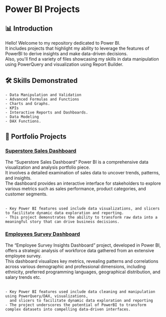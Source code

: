 # Power BI Projects

## 📊 Introduction

Hello! Welcome to my repository dedicated to Power BI. <br>
It includes projects that highlight my ability to leverage the features of PowerBI to derive insights and make data-driven decisions. <br>
Also, you'll find a variety of files showcasing my skills in data manipulation using PowerQuery and visualization using Report Builder. <br>

## 🛠 Skills Demonstrated

    - Data Manipulation and Validation
    - Advanced Formulas and Functions
    - Charts and Graphs.
    - KPIs
    - Interactive Reports and Dashboards.
    - Data Modeling
    - DAX Functions.

## 📁 Portfolio Projects

### [**Superstore Sales Dashboard**](https://github.com/din3shn/DA_Portfolio_Proj/blob/main/Power%20BI/Superstore)

The “Superstore Sales Dashboard” Power BI is a comprehensive data visualization and analysis portfolio piece. <br> It involves a detailed examination of sales data to uncover trends, patterns, and insights.<br> The dashboard provides an interactive interface for stakeholders to explore various metrics such as sales performance, product categories, and customer segments.<br><br>

    - Key Power BI features used include data visualizations, and slicers to facilitate dynamic data exploration and reporting.
    - This project demonstrates the ability to transform raw data into a meaningful story that can drive business decisions.

### [**Employees Survey Dashboard**](https://github.com/din3shn/DA_Portfolio_Proj/blob/main/Power%20BI/EMP_Survey)

The “Employee Survey Insights Dashboard” project, developed in Power BI, offers a strategic analysis of workforce data gathered from an extensive employee survey. <br> This dashboard visualizes key metrics, revealing patterns and correlations across various demographic and professional dimensions, including ethnicity, preferred programming languages, geographical distribution, and salary trends etc.<br><br>

    - Key Power BI features used include data cleaning and manipulation using PowerQuery/DAX, visualizations, 
      and slicers to facilitate dynamic data exploration and reporting
    - The project underscores the potential of PowerBI to transform complex datasets into compelling data-driven interfaces.
